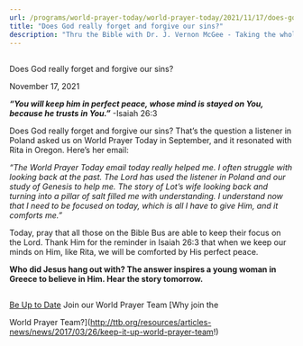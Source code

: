```yaml
---
url: /programs/world-prayer-today/world-prayer-today/2021/11/17/does-god-really-forget-and-forgive-our-sins
title: "Does God really forget and forgive our sins?"
description: "Thru the Bible with Dr. J. Vernon McGee - Taking the whole Word to the whole world"
---
```







## 
 Does God really forget and forgive our sins?


November 17, 2021




***“You will keep him in perfect peace, whose mind is stayed on You, because he trusts in You.”*** -Isaiah 26:3

Does God really forget and forgive our sins? That’s the question a listener in Poland asked us on World Prayer Today in September, and it resonated with Rita in Oregon. Here’s her email:

*“The World Prayer Today email today really helped me. I often struggle with looking back at the past. The Lord has used the listener in Poland and our study of Genesis to help me. The story of Lot’s wife looking back and turning into a pillar of salt filled me with understanding. I understand now that I need to be focused on today, which is all I have to give Him, and it comforts me.”*

Today, pray that all those on the Bible Bus are able to keep their focus on the Lord. Thank Him for the reminder in Isaiah 26:3 that when we keep our minds on Him, like Rita, we will be comforted by His perfect peace.

**Who did Jesus hang out with? The answer inspires a young woman in Greece to believe in Him. Hear the story tomorrow.**







## 




[Be Up to Date](http://feeds.feedburner.com/WorldPrayerToday "World Prayer Today RSS Feed")
Join our World Prayer Team
[Why join the  

World Prayer Team?](http://ttb.org/resources/articles-news/news/2017/03/26/keep-it-up-world-prayer-team!)




